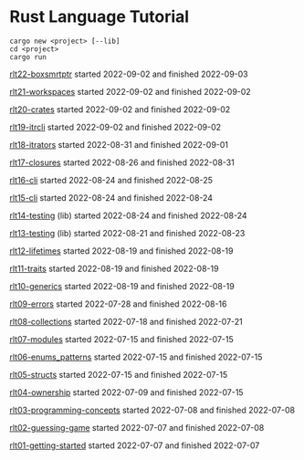 # Rust Language Tutorial

```
cargo new <project> [--lib]
cd <project>
cargo run
```

[rlt22-boxsmrtptr](https://youtu.be/m76sRj2VgGo) 
started 2022-09-02 and finished 2022-09-03

[rlt21-workspaces](https://youtu.be/70_9IIsQfjs) 
started 2022-09-02 and finished 2022-09-02

[rlt20-crates](https://youtu.be/4TI153PIEDQ) 
started 2022-09-02 and finished 2022-09-02

[rlt19-itrcli](https://youtu.be/rb63xJEjaZU) 
started 2022-09-02 and finished 2022-09-02

[rlt18-itrators](https://youtu.be/4GcKrj4By8k) 
started 2022-08-31 and finished 2022-09-01

[rlt17-closures](https://youtu.be/kZXJvLfjUS4) 
started 2022-08-26 and finished 2022-08-31

[rlt16-cli](https://youtu.be/AABHxixn6Cw) 
started 2022-08-24 and finished 2022-08-25

[rlt15-cli](https://youtu.be/XYkiwsplDTg) 
started 2022-08-24 and finished 2022-08-24

[rlt14-testing](https://youtu.be/-L4nKAlmH3M) (lib)
started 2022-08-24 and finished 2022-08-24

[rlt13-testing](https://youtu.be/18-7NoNPO30) (lib)
started 2022-08-21 and finished 2022-08-23

[rlt12-lifetimes](https://youtu.be/juIINGuZyBc)
started 2022-08-19 and finished 2022-08-19

[rlt11-traits](https://youtu.be/T0Xfltu4h3A)
started 2022-08-19 and finished 2022-08-19

[rlt10-generics](https://youtu.be/6rcTSxPJ6Bw)
started 2022-08-19 and finished 2022-08-19

[rlt09-errors](https://youtu.be/wM6o70NAWUI)
started 2022-07-28 and finished 2022-08-16

[rlt08-collections](https://youtu.be/Zs-pS-egQSs)
started 2022-07-18 and finished 2022-07-21

[rlt07-modules](https://youtu.be/5RPXgDQrjio)
started 2022-07-15 and finished 2022-07-15

[rlt06-enums_patterns](https://youtu.be/6rcTSxPJ6Bw)
started 2022-07-15 and finished 2022-07-15

[rlt05-structs](https://youtu.be/n3bPhdiJm9I)
started 2022-07-15 and finished 2022-07-15

[rlt04-ownership](https://youtu.be/VFIOSWy93H0)
started 2022-07-09 and finished 2022-07-15

[rlt03-programming-concepts](https://youtu.be/2V0JaMVjzws)
started 2022-07-08 and finished 2022-07-08

[rlt02-guessing-game](https://youtu.be/H0xBSbnQYds)
started 2022-07-07 and finished 2022-07-08

[rlt01-getting-started](https://youtu.be/OX9HJsJUDxA)
started 2022-07-07 and finished 2022-07-07
